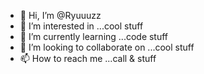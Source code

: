 - 👋 Hi, I’m @Ryuuuzz
- 👀 I’m interested in ...cool stuff
- 🌱 I’m currently learning ...code stuff
- 💞️ I’m looking to collaborate on ...cool stuff
- 📫 How to reach me ...call & stuff

<!---
Ryuuuzz/Ryuuuzz is a ✨ special ✨ repository because its `README.md` (this file) appears on your GitHub profile.
You can click the Preview link to take a look at your changes.
--->
